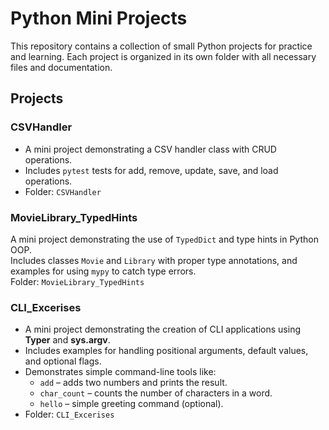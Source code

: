 # Python Mini Projects

This repository contains a collection of small Python projects for practice and learning. Each project is organized in its own folder with all necessary files and documentation.

## Projects

### CSVHandler
- A mini project demonstrating a CSV handler class with CRUD operations.
- Includes `pytest` tests for add, remove, update, save, and load operations.
- Folder: `CSVHandler`
### MovieLibrary_TypedHints
A mini project demonstrating the use of `TypedDict` and type hints in Python OOP.  
Includes classes `Movie` and `Library` with proper type annotations, and examples for using `mypy` to catch type errors.  
Folder: `MovieLibrary_TypedHints`
### CLI_Excerises
- A mini project demonstrating the creation of CLI applications using **Typer** and **sys.argv**.
- Includes examples for handling positional arguments, default values, and optional flags.
- Demonstrates simple command-line tools like:
  - `add` – adds two numbers and prints the result.
  - `char_count` – counts the number of characters in a word.
  - `hello` – simple greeting command (optional).
- Folder: `CLI_Excerises`
